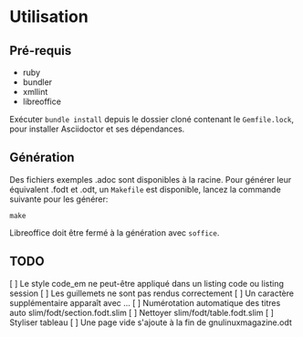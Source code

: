 # Utilisation

## Pré-requis

+ ruby
+ bundler
+ xmllint
+ libreoffice

Exécuter `bundle install` depuis le dossier cloné contenant le `Gemfile.lock`, pour installer Asciidoctor et ses dépendances.

## Génération

Des fichiers exemples .adoc sont disponibles à la racine. Pour générer leur équivalent .fodt et .odt, un `Makefile` est disponible,
lancez la commande suivante pour les générer:

    make

Libreoffice doit être fermé à la génération avec `soffice`.

## TODO

[ ] Le style code_em ne peut-être appliqué dans un listing code ou listing session
[ ] Les guillemets ne sont pas rendus correctement
[ ] Un caractère supplémentaire apparaît avec ...
[ ] Numérotation automatique des titres auto slim/fodt/section.fodt.slim
[ ] Nettoyer slim/fodt/table.fodt.slim
[ ] Styliser tableau
[ ] Une page vide s'ajoute à la fin de gnulinuxmagazine.odt

